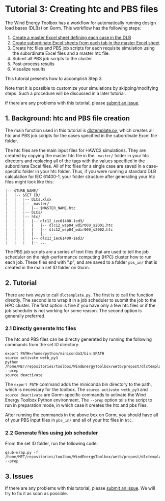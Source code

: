 # Tutorial 3: Creating htc and PBS files

The Wind Energy Toolbox has a workflow for automatically running design load 
bases (DLBs) on Gorm.
This workflow has the following steps:
1. [Create a master Excel sheet defining each case in the DLB](https://gitlab.windenergy.dtu.dk/toolbox/WindEnergyToolbox/blob/master/docs/tutorials/1-creating-master-excel.md)
2. [Create subordinate Excel sheets from each tab in the master Excel sheet](https://gitlab.windenergy.dtu.dk/toolbox/WindEnergyToolbox/blob/master/docs/tutorials/2-creating-subordinate-excels.md)
3. Create htc files and PBS job scripts for each requisite simulation using 
the subordinate Excel files and a master htc file.
4. Submit all PBS job scripts to the cluster
5. Post-process results
6. Visualize results

This tutorial presents how to accomplish Step 3.

Note that it is possible to customize your simulations by skipping/modifying 
steps.
Such a procedure will be discussed in a later tutorial.

If there are any problems with this tutorial, please [submit an issue](
https://gitlab.windenergy.dtu.dk/toolbox/WindEnergyToolbox/issues).

## 1. Background: htc and PBS file creation

The main function used in this tutorial is [dlctemplate.py](https://gitlab.windenergy.dtu.dk/toolbox/WindEnergyToolbox/blob/master/wetb/prepost/dlctemplate.py),
which creates all htc and PBS job scripts for the cases specified in the 
subordinate Excel file folder.

The htc files are the main input files for HAWC2 simulations.
They are created by copying the master htc file in the ```_master/``` folder in 
your htc directory and replacing all of the tags with the values specified in 
the subordinate Excel files.
All of htc files for a single case are saved in a case-specific folder in your 
htc folder.
Thus, if you were running a standard DLB calculation for IEC 61400-1, your 
folder structure after generating your htc files might look like this:
```
|-- $TURB_NAME/
|   |-- $SET_ID/
|   |   |-- DLCs.xlsx
|   |   |-- _master/
|   |   |   |-- $MASTER_NAME.htc
|   |   |-- DLCs/
|   |   |-- htc/
|   |   |   |-- dlc12_iec61400-1ed3/
|   |   |   |   |-- dlc12_wsp04_wdir000_s2001.htc
|   |   |   |   |-- dlc12_wsp04_wdir000_s2002.htc
|   |   |   |   |-- ...
|   |   |   |-- dlc13_iec61400-1ed3/
|   |   |   |-- ...
```

The PBS job scripts are a series of text files that are used to tell the job 
scheduler on the high-performance computing (HPC) cluster how to run each job.
These files end with ".p", and are saved to a folder ```pbs_in/``` that is 
created in the main set ID folder on Gorm.


## 2. Tutorial

There are two ways to call ```dlctemplate.py```.
The first is to call the function directly.
The second is to wrap it in a job scheduler to submit the job to the HPC cluster.
The first option is fine if you have only a few htc files or if the job 
scheduler is not working for some reason.
The second option is generally preferred.

### 2.1 Directly generate htc files

The htc and PBS files can be directly generated by running the following 
commands from the set ID directory:
```
export PATH=/home/python/miniconda3/bin:$PATH
source activate wetb_py3
python /home/MET/repositories/toolbox/WindEnergyToolbox/wetb/prepost/dlctemplate.py --prep
source deactivate
```

The ```export PATH``` command adds the miniconda bin directory to the path, 
which is necessary for the toolbox.
The ```source activate wetb_py3``` and ```source deactivate``` are 
Gorm-specific commands to activate the Wind Energy Toolbox Python environment.
The ```--prep``` option tells the script to run in preparation mode, in which 
case it creates the htc and pbs files.

After running the commands in the above box on Gorm, you should have all of your 
PBS input files in ```pbs_in/``` and all of your htc files in ```htc```.

### 2.2 Generate files using job scheduler

From the set ID folder, run the following code:
```
qsub-wrap.py -f /home/MET/repositories/toolbox/WindEnergyToolbox/wetb/prepost/dlctemplate.py --prep
```


## 3. Issues

If there are any problems with this tutorial, please [submit an issue](
https://gitlab.windenergy.dtu.dk/toolbox/WindEnergyToolbox/issues).
We will try to fix it as soon as possible.

